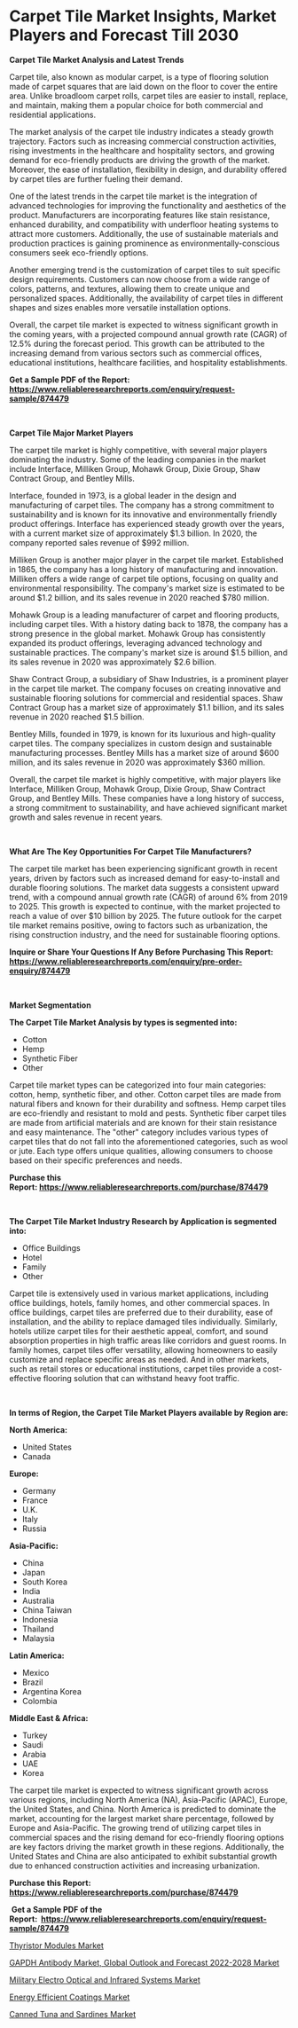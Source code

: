 <p><h1>Carpet Tile Market Insights, Market Players and Forecast Till 2030</h1></p><p><strong>Carpet Tile Market Analysis and Latest Trends</strong></p>
<p><p>Carpet tile, also known as modular carpet, is a type of flooring solution made of carpet squares that are laid down on the floor to cover the entire area. Unlike broadloom carpet rolls, carpet tiles are easier to install, replace, and maintain, making them a popular choice for both commercial and residential applications.</p><p>The market analysis of the carpet tile industry indicates a steady growth trajectory. Factors such as increasing commercial construction activities, rising investments in the healthcare and hospitality sectors, and growing demand for eco-friendly products are driving the growth of the market. Moreover, the ease of installation, flexibility in design, and durability offered by carpet tiles are further fueling their demand.</p><p>One of the latest trends in the carpet tile market is the integration of advanced technologies for improving the functionality and aesthetics of the product. Manufacturers are incorporating features like stain resistance, enhanced durability, and compatibility with underfloor heating systems to attract more customers. Additionally, the use of sustainable materials and production practices is gaining prominence as environmentally-conscious consumers seek eco-friendly options.</p><p>Another emerging trend is the customization of carpet tiles to suit specific design requirements. Customers can now choose from a wide range of colors, patterns, and textures, allowing them to create unique and personalized spaces. Additionally, the availability of carpet tiles in different shapes and sizes enables more versatile installation options.</p><p>Overall, the carpet tile market is expected to witness significant growth in the coming years, with a projected compound annual growth rate (CAGR) of 12.5% during the forecast period. This growth can be attributed to the increasing demand from various sectors such as commercial offices, educational institutions, healthcare facilities, and hospitality establishments.</p></p>
<p><strong>Get a Sample PDF of the Report:&nbsp; <a href="https://www.reliableresearchreports.com/enquiry/request-sample/874479">https://www.reliableresearchreports.com/enquiry/request-sample/874479</a></strong></p>
<p>&nbsp;</p>
<p><strong>Carpet Tile Major Market Players</strong></p>
<p><p>The carpet tile market is highly competitive, with several major players dominating the industry. Some of the leading companies in the market include Interface, Milliken Group, Mohawk Group, Dixie Group, Shaw Contract Group, and Bentley Mills.</p><p>Interface, founded in 1973, is a global leader in the design and manufacturing of carpet tiles. The company has a strong commitment to sustainability and is known for its innovative and environmentally friendly product offerings. Interface has experienced steady growth over the years, with a current market size of approximately $1.3 billion. In 2020, the company reported sales revenue of $992 million.</p><p>Milliken Group is another major player in the carpet tile market. Established in 1865, the company has a long history of manufacturing and innovation. Milliken offers a wide range of carpet tile options, focusing on quality and environmental responsibility. The company's market size is estimated to be around $1.2 billion, and its sales revenue in 2020 reached $780 million.</p><p>Mohawk Group is a leading manufacturer of carpet and flooring products, including carpet tiles. With a history dating back to 1878, the company has a strong presence in the global market. Mohawk Group has consistently expanded its product offerings, leveraging advanced technology and sustainable practices. The company's market size is around $1.5 billion, and its sales revenue in 2020 was approximately $2.6 billion.</p><p>Shaw Contract Group, a subsidiary of Shaw Industries, is a prominent player in the carpet tile market. The company focuses on creating innovative and sustainable flooring solutions for commercial and residential spaces. Shaw Contract Group has a market size of approximately $1.1 billion, and its sales revenue in 2020 reached $1.5 billion.</p><p>Bentley Mills, founded in 1979, is known for its luxurious and high-quality carpet tiles. The company specializes in custom design and sustainable manufacturing processes. Bentley Mills has a market size of around $600 million, and its sales revenue in 2020 was approximately $360 million.</p><p>Overall, the carpet tile market is highly competitive, with major players like Interface, Milliken Group, Mohawk Group, Dixie Group, Shaw Contract Group, and Bentley Mills. These companies have a long history of success, a strong commitment to sustainability, and have achieved significant market growth and sales revenue in recent years.</p></p>
<p>&nbsp;</p>
<p><strong>What Are The Key Opportunities For Carpet Tile Manufacturers?</strong></p>
<p><p>The carpet tile market has been experiencing significant growth in recent years, driven by factors such as increased demand for easy-to-install and durable flooring solutions. The market data suggests a consistent upward trend, with a compound annual growth rate (CAGR) of around 6% from 2019 to 2025. This growth is expected to continue, with the market projected to reach a value of over $10 billion by 2025. The future outlook for the carpet tile market remains positive, owing to factors such as urbanization, the rising construction industry, and the need for sustainable flooring options.</p></p>
<p><strong>Inquire or Share Your Questions If Any Before Purchasing This Report: <a href="https://www.reliableresearchreports.com/enquiry/pre-order-enquiry/874479">https://www.reliableresearchreports.com/enquiry/pre-order-enquiry/874479</a></strong></p>
<p>&nbsp;</p>
<p><strong>Market Segmentation</strong></p>
<p><strong>The Carpet Tile Market Analysis by types is segmented into:</strong></p>
<p><ul><li>Cotton</li><li>Hemp</li><li>Synthetic Fiber</li><li>Other</li></ul></p>
<p><p>Carpet tile market types can be categorized into four main categories: cotton, hemp, synthetic fiber, and other. Cotton carpet tiles are made from natural fibers and known for their durability and softness. Hemp carpet tiles are eco-friendly and resistant to mold and pests. Synthetic fiber carpet tiles are made from artificial materials and are known for their stain resistance and easy maintenance. The "other" category includes various types of carpet tiles that do not fall into the aforementioned categories, such as wool or jute. Each type offers unique qualities, allowing consumers to choose based on their specific preferences and needs.</p></p>
<p><strong>Purchase this Report:&nbsp;<a href="https://www.reliableresearchreports.com/purchase/874479">https://www.reliableresearchreports.com/purchase/874479</a></strong></p>
<p>&nbsp;</p>
<p><strong>The Carpet Tile Market Industry Research by Application is segmented into:</strong></p>
<p><ul><li>Office Buildings</li><li>Hotel</li><li>Family</li><li>Other</li></ul></p>
<p><p>Carpet tile is extensively used in various market applications, including office buildings, hotels, family homes, and other commercial spaces. In office buildings, carpet tiles are preferred due to their durability, ease of installation, and the ability to replace damaged tiles individually. Similarly, hotels utilize carpet tiles for their aesthetic appeal, comfort, and sound absorption properties in high traffic areas like corridors and guest rooms. In family homes, carpet tiles offer versatility, allowing homeowners to easily customize and replace specific areas as needed. And in other markets, such as retail stores or educational institutions, carpet tiles provide a cost-effective flooring solution that can withstand heavy foot traffic.</p></p>
<p>&nbsp;</p>
<p><strong>In terms of Region, the Carpet Tile Market Players available by Region are:</strong></p>
<p>
    <p> <strong> North America: </strong>
        <ul>
            <li>United States</li>
            <li>Canada</li>
        </ul>
        </p> 
    <p> <strong> Europe: </strong>
        <ul>
            <li>Germany</li>
            <li>France</li>
            <li>U.K.</li>
            <li>Italy</li>
            <li>Russia</li>
        </ul>
        </p> 
    <p> <strong> Asia-Pacific: </strong>
        <ul>
            <li>China</li>
            <li>Japan</li>
            <li>South Korea</li>
            <li>India</li>
            <li>Australia</li>
            <li>China Taiwan</li>
            <li>Indonesia</li>
            <li>Thailand</li>
            <li>Malaysia</li>
        </ul>
        </p> 
    <p> <strong> Latin America: </strong>
        <ul>
            <li>Mexico</li>
            <li>Brazil</li>
            <li>Argentina Korea</li>
            <li>Colombia</li>
        </ul>
        </p> 
    <p> <strong> Middle East & Africa: </strong>
        <ul>
            <li>Turkey</li>
            <li>Saudi</li>
            <li>Arabia</li>
            <li>UAE</li>
            <li>Korea</li>
        </ul>
    </p>
    </p>
<p><p>The carpet tile market is expected to witness significant growth across various regions, including North America (NA), Asia-Pacific (APAC), Europe, the United States, and China. North America is predicted to dominate the market, accounting for the largest market share percentage, followed by Europe and Asia-Pacific. The growing trend of utilizing carpet tiles in commercial spaces and the rising demand for eco-friendly flooring options are key factors driving the market growth in these regions. Additionally, the United States and China are also anticipated to exhibit substantial growth due to enhanced construction activities and increasing urbanization.</p></p>
<p><strong>Purchase this Report: <a href="https://www.reliableresearchreports.com/purchase/874479">https://www.reliableresearchreports.com/purchase/874479</a></strong></p>
<p>&nbsp;<strong>Get a Sample PDF of the Report:&nbsp;&nbsp;<a href="https://www.reliableresearchreports.com/enquiry/request-sample/874479">https://www.reliableresearchreports.com/enquiry/request-sample/874479</a></strong></p>
<p><strong></strong></p>
<p><p><a href="https://www.reportprime.com/thyristor-modules-r2219">Thyristor Modules Market</a></p><p><a href="https://issuu.com/reportprime-2/docs/gapdh-antibody-market-global-outlook-and-forecast-?fr=xKAE9_zU1NQ">GAPDH Antibody Market, Global Outlook and Forecast 2022-2028 Market</a></p><p><a href="https://medium.com/@beaublock2023/military-electro-optical-and-infrared-systems-market-size-growth-forecast-2023-2030-10decf9fa90e">Military Electro Optical and Infrared Systems Market</a></p><p><a href="https://www.linkedin.com/pulse/energy-efficient-coatings-market-insights-players-forecast-fle7e/">Energy Efficient Coatings Market</a></p><p><a href="https://medium.com/@ulicesweber/canned-tuna-and-sardines-market-size-growth-forecast-2023-2030-fe86221cd9fa">Canned Tuna and Sardines Market</a></p></p>